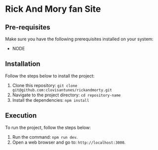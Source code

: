 # Rick And Mory fan Site

## Pre-requisites

Make sure you have the following prerequisites installed on your system:

- NODE

## Installation

Follow the steps below to install the project:

1. Clone this repository: `git clone git@github.com:clovisantunes/rickandmorty.git`
2. Navigate to the project directory: `cd repository-name`
3. Install the dependencies: `npm install`

## Execution

To run the project, follow the steps below:

1. Run the command: `npm run dev`.
2. Open a web browser and go to: `http://localhost:3000`.



